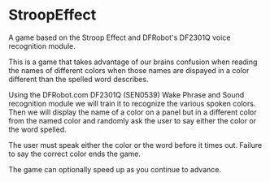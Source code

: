 # StroopEffect
A game based on the Stroop Effect and DFRobot's DF2301Q voice recognition module.

This is a game that takes advantage of our brains confusion
when reading the names of different colors when those names
are dispayed in a color different than the spelled word describes.

Using the DFRobot.com DF2301Q (SEN0539) Wake Phrase and Sound recognition
module we will train it to recognize the various spoken colors. Then we
will display the name of a color on a panel but in a different color
from the named color and randomly ask the user to say either the color
or the word spelled.

The user must speak either the color or the word before it times out.
Failure to say the correct color ends the game.

The game can optionally speed up as you continue to advance.

